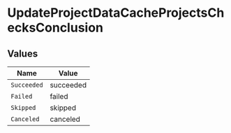 # UpdateProjectDataCacheProjectsChecksConclusion


## Values

| Name        | Value       |
| ----------- | ----------- |
| `Succeeded` | succeeded   |
| `Failed`    | failed      |
| `Skipped`   | skipped     |
| `Canceled`  | canceled    |